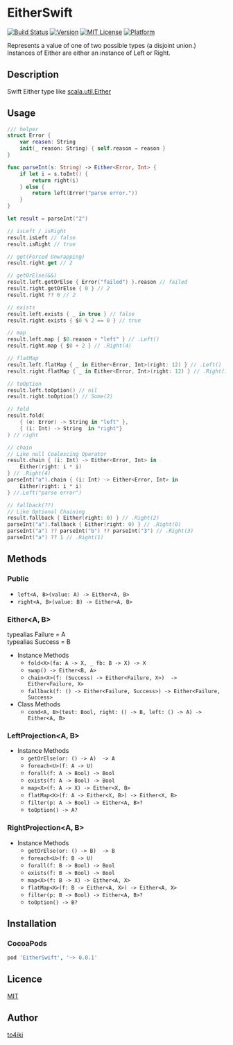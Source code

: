 EitherSwift
===========

[![Build Status](https://travis-ci.org/to4iki/EitherSwift.svg)][status]
[![Version](https://img.shields.io/cocoapods/v/EitherSwift.svg?style=flat)][version]
[![MIT License](http://img.shields.io/badge/license-MIT-blue.svg?style=flat-square)][license]
[![Platform](https://img.shields.io/cocoapods/p/EitherSwift.svg?style=flat)][platform]

[status]: https://travis-ci.org/to4iki/EitherSwift
[version]: http://cocoadocs.org/docsets/EitherSwift
[license]: https://github.com/to4iki/EitherSwift/master/LICENSE
[platform]: http://cocoadocs.org/docsets/EitherSwift

Represents a value of one of two possible types (a disjoint union.)  
Instances of Either are either an instance of Left or Right.

## Description

Swift Either type like [scala.util.Either](http://www.scala-lang.org/api/current/#scala.util.Either)

## Usage

```swift
/// helper
struct Error {
    var reason: String
    init(_ reason: String) { self.reason = reason }
}

func parseInt(s: String) -> Either<Error, Int> {
    if let i = s.toInt() {
        return right(i)
    } else {
        return left(Error("parse error."))
    }
}
```

```swift
let result = parseInt("2")

// isLeft / isRight
result.isLeft // false
result.isRight // true

// get(Forced Unwrapping)
result.right.get // 2

// getOrElse(&&)
result.left.getOrElse { Error("failed") }.reason // failed
result.right.getOrElse { 0 } // 2
result.right ?? 0 // 2

// exists
result.left.exists { _ in true } // false
result.right.exists { $0 % 2 == 0 } // true

// map
result.left.map { $0.reason + "left" } // .Left()
result.right.map { $0 + 2 } // .Right(4)

// flatMap
result.left.flatMap { _ in Either<Error, Int>(right: 12) } // .Left()
result.right.flatMap { _ in Either<Error, Int>(right: 12) } // .Right(12)

// toOption
result.left.toOption() // nil
result.right.toOption() // Some(2)

// fold
result.fold(
    { (e: Error) -> String in "left" },
    { (i: Int) -> String  in "right"}
) // right

// chain
// Like null Coalescing Operator
result.chain { (i: Int) -> Either<Error, Int> in
    Either(right: i * i) 
} // .Right(4)
parseInt("a").chain { (i: Int) -> Either<Error, Int> in 
    Either(right: i * i)
} //.Left("parse error")

// fallback(??)
// Like Optional Chaining
result.fallback { Either(right: 0) } // .Right(2)
parseInt("a").fallback { Either(right: 0) } // .Right(0)
parseInt("a") ?? parseInt("b") ?? parseInt("3") // .Right(3)
parseInt("a") ?? 1 // .Right(1)
```

## Methods

### Public

- `left<A, B>(value: A) -> Either<A, B>`
- `right<A, B>(value: B) -> Either<A, B>`

### Either\<A, B\>

typealias Failure = A  
typealias Success = B

- Instance Methods
    - `fold<X>(fa: A -> X, _ fb: B -> X) -> X`
    - `swap() -> Either<B, A> `
    - `chain<X>(f: (Success) -> Either<Failure, X>)  -> Either<Failure, X>`
    - `fallback(f: () -> Either<Failure, Success>) -> Either<Failure, Success>`
- Class Methods
    - `cond<A, B>(test: Bool, right: () -> B, left: () -> A) -> Either<A, B>`

### LeftProjection\<A, B\>
- Instance Methods
    - `getOrElse(or: () -> A)  -> A`
    - `foreach<U>(f: A -> U)`
    - `forall(f: A -> Bool) -> Bool`
    - `exists(f: A -> Bool) -> Bool`
    - `map<X>(f: A -> X) -> Either<X, B>`
    - `flatMap<X>(f: A -> Either<X, B>) -> Either<X, B>`
    - `filter(p: A -> Bool) -> Either<A, B>?`
    - `toOption() -> A?`

### RightProjection\<A, B\>
- Instance Methods
    - `getOrElse(or: () -> B)  -> B`
    - `foreach<U>(f: B -> U)`
    - `forall(f: B -> Bool) -> Bool`
    - `exists(f: B -> Bool) -> Bool`
    - `map<X>(f: B -> X) -> Either<A, X>`
    - `flatMap<X>(f: B -> Either<A, X>) -> Either<A, X>`
    - `filter(p: B -> Bool) -> Either<A, B>?`
    - `toOption() -> B?`

## Installation

### CocoaPods

```ruby
pod 'EitherSwift', '~> 0.0.1'
```

## Licence

[MIT](https://github.com/to4iki/EitherSwift/master/LICENSE)

## Author

[to4iki](https://github.com/to4iki)

